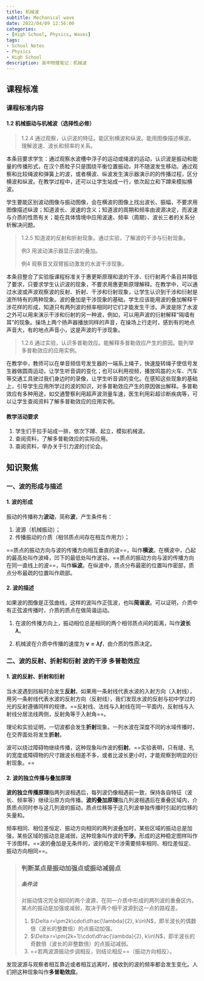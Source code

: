 ```yaml
---
title: 机械波
subtitle: Mechanical wave
date: 2022/04/09 12:56:00
categories:
- [High School, Physics, Waves]
tags:
- School Notes
- Physics
- High School
description: 高中物理笔记：机械波
---
```


## 课程标准

### 课程标准内容

#### 1.2 机械振动与机械波（选择性必修）

> 1.2.4 通过观察，认识波的特征。能区别横波和纵波。能用图像描述横波。理解波速、波长和频率的关系。

本条目要求学生：通过观察水波槽中浮子的运动或绳波的运动，认识波是振动和能量的传播形式，在汉个质粒子只是围绕平衡位置振动，并不随波发生移动。通过观察和比较绳波和弹簧上的波，或者横波、纵波发生演示器演示的的传播过程，区分横波和纵波。在教学过程中，还可以让学生站成一行，依次起立和下蹲来模拟横波。

学生要能区别波动图像与振动图像，会在横波的图像上找出波长、振幅，不要求用图像描述纵波；知道波长、波速的含义；知道波的周期和频率由波源决定，而波速与介质的性质有关；能在具体情境中应用波速、频率（周期）、波长三者的关系分析解决问题。

> 1.2.5 知道波的反射和折射现象。通过实验，了解波的干涉与衍射现象。
>
> 例3 用波动演示器显示波的叠加。
>
> 例4 观察音叉双臂振动激发的水波干涉现象。

本条目整合了实验版课程标准关于惠更斯原理和波的干涉、衍行射两个条目并降低了要求，只要求学生认识波的现象，不要求用惠更斯原理解释。在教学中，可以通过水波或声波观察波的反射、折射、干涉和衍射现象，让学生认识到干涉和衍射是波所特有的两种现象。波的叠加是干涉现象的基础，学生应该能用波的叠加解释干涉花样的形成，知道只有两列波的频率相同时它们才能发生干涉。声波是除了水波之外可以用来演示干涉和衍射的另一种波，例如，可以用声波的衍射解释“隔墙有耳”的现象。操场上两个扬声器播放同样的声音，在操场上行走时，感到有的地点声音大，有的地点声音小，这是声波的干涉现象。

> 1.2.6 通过实验，认识多普勒效应。能解释多普勒效应产生的原因。能列举多普勒效应的应用实例。

在教学中，教师可以在单音频信号发生器的一端系上绳子，快速旋转绳子使信号发生器做圆周运动，让学生听音调的变化；也可以利用视频，播放鸣笛的火车、汽车等交通工具驶过我们身边时的录像，让学生听音调的变化。在感知这些现象的基础上，引导学生应用所学过的波的知识，对多普勒效应产生的原因做出解释。多普勒效应有多种用途，如交通警察利用超声波测量车速，医生利用彩超诊断疾病等，可以让学生查阅资料了解多普勒效应的应用实例。

#### 教学活动要求

1. 学生们手拉手站成一排，依次下蹲、起立，模拟机械波。
2. 查阅资料，了解多普勒效应的实际应用。
3. 查阅资料，举办关于引力波的讨论会。

## 知识聚焦

### 一、波的形成与描述

#### 1. 波的形成

振动的传播称为**波动**，简称**波**，产生条件有：

1. 波源（机械振动）；
2. 传播振动的介质（相邻质点间存在相互作用力）；

==质点的振动方向与波的传播方向相互垂直的波==，叫作**横波**。在横波中，凸起的最高处叫作波峰，凹下的最低处叫作波谷。==质点的振动方向与波的传播方向在同一直线上的波==，叫作**纵波**。在纵波中，质点分布最密的位置叫作密部，质点分布最疏的位置叫作疏部。

#### 2. 波的描述

如果波的图像是正弦曲线，这样的波叫作正弦波，也叫**简谐波**。可以证明，介质中有正弦波传播时，介质的质点在做简谐运动。

1. 在波的传播方向上，振动相位总是相同的两个相邻质点间的距离，叫作**波长 $\lambda$**。

2. 机械波在介质中传播的速度为 **$v=\lambda f$**，由介质的性质决定。

### 二、波的反射、折射和衍射 波的干涉 多普勒效应

#### 1. 波的反射、折射和衍射

当水波遇到挡板时会发生**反射**。如果用一条射线代表水波的入射方向（入射线），用另一条射线代表水波的反射方向（反射线），我们发现水波的反射与初中学过的光的反射遵循同样的规律。==反射线、法线与入射线在同一平面内，反射线与入射线分居法线两侧，反射角等于入射角==。

理论和实验证明，一切波都会发生**折射**现象。一列水波在深度不同的水域传播时，在交界面处将发生**折射**。

波可以绕过障碍物继续传播，这种现象叫作波的**衍射**。==实验表明，只有缝、孔的宽度或障碍物的尺寸跟波长相差不多，或者比波长更小时，才能观察到明显的衍射现象。==

#### 2. 波的独立传播与叠加原理

**波的独立传播原理**指两列波相遇后，每列波仍像相遇前一致，保持各自特征（波长、频率等）继续沿原方向传播。**波的叠加原理**指几列波相遇后在重叠区域内，介质质点同时参与这几列波的振动，质点位移等于这几列波单独传播时引起的位移的矢量和。

频率相同、相位差恒定、振动方向相同的两列波叠加时，某些区域的振动总是加强，某些区域的振动总是减弱，这种现象叫作波的**干涉**。形成的这种稳定图样叫作干涉图样。==波的叠加是无条件的，波的稳定干涉需要频率相同、相位差恒定、振动方向相同==。

> ### 判断某点是振动加强点或振动减弱点
>
> ##### 条件法
>
> 对振动情况完全相同的两个波源，在同一介质中形成的两列波的重叠区内，某点的振动是加强或减弱，取决于两个相干波源到这一点的路程差。
>
> 1. $\Delta r=\pm2k\cdot\dfrac{\lambda}{2}, k\in\N$，即半波长的偶数倍（波长的整数倍）的点振动加强。
> 2. $\Delta r=\pm(2k+1)\cdot\dfrac{\lambda}{2}, k\in\N$，即半波长的奇数倍（波长的非整数倍）的点振动减弱。
> 3. ==若两波源振动步调相反，则结论相反==（振动方向相反）。

发现波源与观察者相互靠近或者相互远离时，接收到的波的频率都会发生变化。人们把这种现象叫作**多普勒效应**。
